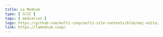 ```yaml
---
title: La Mednum
type: [ SCIC ]
tags: [ médiation ]
logo: https://github.com/multi-coop/multi-site-contents/blob/maj-edito/texts/network/images/logo-MEDNUM.svg
link: https://lamednum.coop/
---
```

